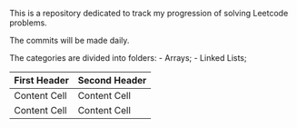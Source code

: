 This is a repository dedicated to track my progression of solving Leetcode problems. 

The commits will be made daily. 

The categories are divided into folders:
    - Arrays;
    - Linked Lists;

| First Header  | Second Header |
| ------------- | ------------- |
| Content Cell  | Content Cell  |
| Content Cell  | Content Cell  |